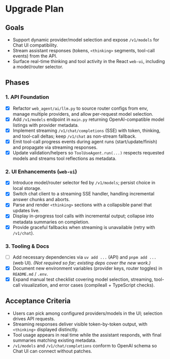 # Upgrade Plan

## Goals
- Support dynamic provider/model selection and expose `/v1/models` for Chat UI compatibility.
- Stream assistant responses (tokens, `<thinking>` segments, tool-call events) from the API.
- Surface real-time thinking and tool activity in the React `web-ui`, including a model/router selector.

## Phases

### 1. API Foundation
- [x] Refactor `web_agent/ai/llm.py` to source router configs from env, manage multiple providers, and allow per-request model selection.
- [x] Add `/v1/models` endpoint in `main.py` returning OpenAI-compatible model listings with provider metadata.
- [x] Implement streaming `/v1/chat/completions` (SSE) with token, thinking, and tool-call deltas; keep `/v1/chat` as non-stream fallback.
- [x] Emit tool-call progress events during agent runs (start/update/finish) and propagate via streaming responses.
- [x] Update validation/helpers so `ToolUseAgent.run(...)` respects requested models and streams tool reflections as metadata.

### 2. UI Enhancements (`web-ui`)
- [x] Introduce model/router selector fed by `/v1/models`; persist choice in local storage.
- [x] Switch chat client to a streaming SSE handler, handling incremental answer chunks and aborts.
- [x] Parse and render `<thinking>` sections with a collapsible panel that updates live.
- [x] Display in-progress tool calls with incremental output; collapse into metadata summaries on completion.
- [x] Provide graceful fallbacks when streaming is unavailable (retry with `/v1/chat`).

### 3. Tooling & Docs
- [ ] Add necessary dependencies via `uv add ...` (API) and `pnpm add ...` (web UI). *(Not required so far; existing deps cover the new work.)*
- [x] Document new environment variables (provider keys, router toggles) in `README.md` / `.env`.
- [x] Expand manual test checklist covering model selection, streaming, tool-call visualization, and error cases (compileall + TypeScript checks).

## Acceptance Criteria
- Users can pick among configured providers/models in the UI; selection drives API requests.
- Streaming responses deliver visible token-by-token output, with `<thinking>` displayed distinctly.
- Tool usage appears in real time while the assistant responds, with final summaries matching existing metadata.
- `/v1/models` and `/v1/chat/completions` conform to OpenAI schema so Chat UI can connect without patches.
